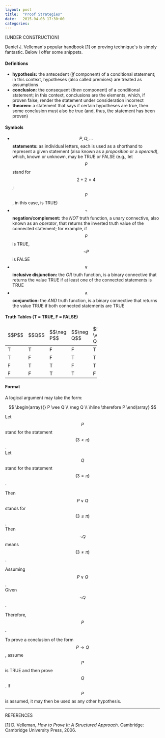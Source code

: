 ```yaml
---
layout: post
title:  "Proof Strategies"
date:   2015-04-03 17:30:00
categories: 
---
```

[UNDER CONSTRUCTION]

Daniel J. Velleman's popular handbook [1] on proving technique's is simply fantastic. 
Below I offer some snippets.

#### Definitions

* **hypothesis:** the antecedent (_if_ component) of a conditional statement; in this context, hypotheses (also called premises) are treated as assumptions
* **conclusion:** the consequent (_then_ component) of a conditional statement; in this context, conclusions are the elements, which, if proven false, render the statement under consideration incorrect
* **theorem:** a statement that says if certain hypotheses are true, then some conclusion must also be true (and, thus, the statement has been proven)

#### Symbols

* $$P,Q,...$$ **statements:** as individual letters, each is used as a shorthand to represent a given statement (also known as a _proposition_ or a _operand_), which, known or unknown, may be TRUE or FALSE (e.g., let $$P$$ stand for $$2 + 2 = 4$$; $$P$$, in this case, is TRUE)
* $$\neg$$ **negation/complement:** the _NOT_ truth function, a unary connective, also known as an _operator_, that returns the inverted truth value of the connected statement; for example, if $$P$$ is TRUE, $$\neg P$$ is FALSE
* $$\vee$$ **inclusive disjunction:** the _OR_ truth function, is a binary connective that returns the value TRUE if at least one of the connected statements is TRUE
* $$\wedge$$ **conjunction:** the _AND_ truth function, is a binary connective that returns the value TRUE if both connected statements are TRUE

#### Truth Tables (T = TRUE, F = FALSE)

<table class="table table-bordered table-condensed text-center" style="width:300px">
  <thead>
    <tr>
      <td>$$P$$</td>
      <td>$$Q$$</td>
      <td>$$\neg P$$</td>
      <td>$$\neg Q$$</td>
      <td>$$P \vee Q$$</td>
      <td>$$P \wedge Q$$</td>
    </tr>
  </thead>
  <tbody>
    <tr>
      <td>T</td><td>T</td><td>F</td><td>F</td><td>T</td><td>T</td>
    </tr>
    <tr>
      <td>T</td><td>F</td><td>F</td><td>T</td><td>T</td><td>F</td>
    </tr>
    <tr>
      <td>F</td><td>T</td><td>T</td><td>F</td><td>T</td><td>F</td>
    </tr>
    <tr>
      <td>F</td><td>F</td><td>T</td><td>T</td><td>F</td><td>F</td>
    </tr>
  </tbody>
</table>

#### Format
A logical argument may take the form:

$$
\begin{array}{}
  P \vee Q \\
  \neg Q \\
  \hline 
  \therefore P
\end{array}
$$

Let $$P$$ stand for the statement $$(3 < \pi)$$.  
Let $$Q$$ stand for the statement $$(3 = \pi)$$.  

Then $$P \vee Q$$ stands for $$(3 \leq \pi)$$.  
Then $$\neg Q$$ means $$(3 \neq \pi)$$.

Assuming $$P \vee Q$$.  
Given $$\neg Q$$.  

Therefore, $$P$$.




To prove a conclusion of the form $$P \rightarrow Q$$, assume $$P$$ is TRUE and then prove $$Q$$. If $$P$$ is assumed, it may then be used as any other hypothesis. 

---

REFERENCES

[1] D. Velleman, _How to Prove It: A Structured Approach_. Cambridge: Cambridge University Press, 2006.  
